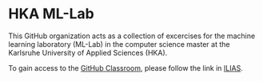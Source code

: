 # HKA ML-Lab
This GitHub organization acts as a collection of excercises for the machine learning laboratory (ML-Lab) in the computer science master at the Karlsruhe University of Applied Sciences (HKA).

To gain access to the [GitHub Classroom](https://classroom.github.com/classrooms), please follow the link in [ILIAS](https://ilias.h-ka.de/goto.php?target=crs_121208&client_id=HSKA).
